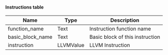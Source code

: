 #### Instructions table

| Name             | Type      | Description                     |
| ---------------- | --------- | ------------------------------- |
| function_name    | Text      | Instruction function name       |
| basic_block_name | Text      | Basic block of this instruction |
| instruction      | LLVMValue | LLVM Instruction                |